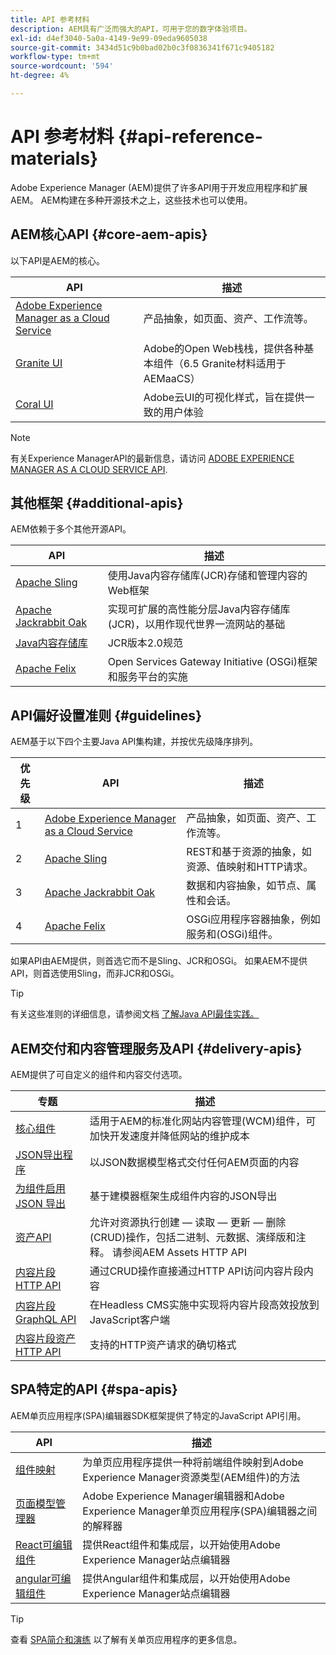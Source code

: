 ```yaml
---
title: API 参考材料
description: AEM具有广泛而强大的API，可用于您的数字体验项目。
exl-id: d4ef3040-5a0a-4149-9e99-09eda9605038
source-git-commit: 3434d51c9b0bad02b0c3f0836341f671c9405182
workflow-type: tm+mt
source-wordcount: '594'
ht-degree: 4%

---
```


# API 参考材料 {#api-reference-materials}

Adobe Experience Manager (AEM)提供了许多API用于开发应用程序和扩展AEM。 AEM构建在多种开源技术之上，这些技术也可以使用。

## AEM核心API {#core-aem-apis}

以下API是AEM的核心。

| API | 描述 |
|---|---|
| [Adobe Experience Manager as a Cloud Service](https://www.adobe.io/experience-manager/reference-materials/cloud-service/javadoc/index.html) | 产品抽象，如页面、资产、工作流等。 |
| [Granite UI](https://helpx.adobe.com/experience-manager/6-5/sites/developing/using/reference-materials/granite-ui/api/jcr_root/libs/granite/ui/index.html#) | Adobe的Open Web栈栈，提供各种基本组件（6.5 Granite材料适用于AEMaaCS） |
| [Coral UI](https://opensource.adobe.com/coral-spectrum/documentation/) | Adobe云UI的可视化样式，旨在提供一致的用户体验 |

<!---
|Editor core JavaScript API reference|Provides all the base objects and concepts to support authoring of content resources|
--->

>[!NOTE]
>
>有关Experience ManagerAPI的最新信息，请访问 [ADOBE EXPERIENCE MANAGER AS A CLOUD SERVICE API](https://developer.adobe.com/experience-cloud/experience-manager-apis/).

## 其他框架 {#additional-apis}

AEM依赖于多个其他开源API。

| API | 描述 |
|---|---|
| [Apache Sling](https://sling.apache.org/apidocs/sling11/) | 使用Java内容存储库(JCR)存储和管理内容的Web框架 |
| [Apache Jackrabbit Oak](https://jackrabbit.apache.org/oak/docs/oak_api/overview.html) | 实现可扩展的高性能分层Java内容存储库(JCR)，以用作现代世界一流网站的基础 |
| [Java内容存储库](https://www.adobe.io/experience-manager/reference-materials/spec/javax.jcr/javadocs/jcr-2.0/index.html) | JCR版本2.0规范 |
| [Apache Felix](https://felix.apache.org) | Open Services Gateway Initiative (OSGi)框架和服务平台的实施 |

## API偏好设置准则 {#guidelines}

AEM基于以下四个主要Java API集构建，并按优先级降序排列。

| 优先级 | API | 描述 |
|---|---|---|
| 1 | [Adobe Experience Manager as a Cloud Service](https://www.adobe.io/experience-manager/reference-materials/cloud-service/javadoc/index.html) | 产品抽象，如页面、资产、工作流等。 |
| 2 | [Apache Sling](https://sling.apache.org/apidocs/sling11/) | REST和基于资源的抽象，如资源、值映射和HTTP请求。 |
| 3 | [Apache Jackrabbit Oak](https://jackrabbit.apache.org/oak/docs/oak_api/overview.html) | 数据和内容抽象，如节点、属性和会话。 |
| 4 | [Apache Felix](https://felix.apache.org/) | OSGi应用程序容器抽象，例如服务和(OSGi)组件。 |

如果API由AEM提供，则首选它而不是Sling、JCR和OSGi。 如果AEM不提供API，则首选使用Sling，而非JCR和OSGi。

>[!TIP]
>
>有关这些准则的详细信息，请参阅文档 [了解Java API最佳实践。](https://experienceleague.adobe.com/docs/experience-manager-learn/foundation/development/understand-java-api-best-practices.html)

## AEM交付和内容管理服务及API {#delivery-apis}

AEM提供了可自定义的组件和内容交付选项。

| 专题 | 描述 |
|---|---|
| [核心组件](https://experienceleague.adobe.com/docs/experience-manager-core-components/using/introduction.html) | 适用于AEM的标准化网站内容管理(WCM)组件，可加快开发速度并降低网站的维护成本 |
| [JSON导出程序](/help/implementing/developing/components/json-exporter.md) | 以JSON数据模型格式交付任何AEM页面的内容 |
| [为组件启用 JSON 导出](/help/implementing/developing/components/enabling-json-exporter.md) | 基于建模器框架生成组件内容的JSON导出 |
| [资产API](/help/assets/mac-api-assets.md) | 允许对资源执行创建 — 读取 — 更新 — 删除(CRUD)操作，包括二进制、元数据、演绎版和注释。 请参阅AEM Assets HTTP API |
| [内容片段HTTP API](/help/assets/content-fragments/assets-api-content-fragments.md) | 通过CRUD操作直接通过HTTP API访问内容片段内容 |
| [内容片段GraphQL API](/help/headless/graphql-api/content-fragments.md) | 在Headless CMS实施中实现将内容片段高效投放到JavaScript客户端 |
| [内容片段资产HTTP API](https://experienceleague.adobe.com/docs/experience-manager-cloud-service/assets/admin/mac-api-assets.html) | 支持的HTTP资产请求的确切格式 |

## SPA特定的API {#spa-apis}

AEM单页应用程序(SPA)编辑器SDK框架提供了特定的JavaScript API引用。

| API | 描述 |
|---|---|
| [组件映射](https://www.npmjs.com/package/@adobe/aem-spa-component-mapping) | 为单页应用程序提供一种将前端组件映射到Adobe Experience Manager资源类型(AEM组件)的方法 |
| [页面模型管理器](https://www.npmjs.com/package/@adobe/aem-spa-page-model-manager) | Adobe Experience Manager编辑器和Adobe Experience Manager单页应用程序(SPA)编辑器之间的解释器 |
| [React可编辑组件](https://www.npmjs.com/package/@adobe/aem-react-editable-components) | 提供React组件和集成层，以开始使用Adobe Experience Manager站点编辑器 |
| [angular可编辑组件](https://www.npmjs.com/package/@adobe/aem-angular-editable-components) | 提供Angular组件和集成层，以开始使用Adobe Experience Manager站点编辑器 |

>[!TIP]
>
>查看 [SPA简介和演练](/help/implementing/developing/hybrid/introduction.md) 以了解有关单页应用程序的更多信息。
